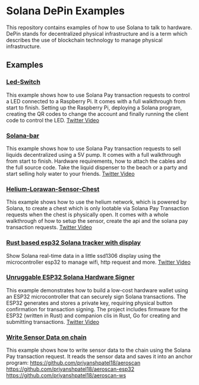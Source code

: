 # Solana DePin Examples

This repository contains examples of how to use Solana to talk to hardware. 
DePin stands for decentralized physical infrastructure and is a term which describes the use of blockchain technology to manage physical infrastructure.

## Examples

### [Led-Switch](./led-switch/README.md)

This example shows how to use Solana Pay transaction requests to control a LED connected to a Raspberry Pi.
It comes with a full walkthrough from start to finish. Setting up the Raspberry Pi, deploying a Solana program, creating the QR codes to change the account and finally running the client code to control the LED.
[Twitter Video](https://twitter.com/solana_devs/status/1691563319457403301)

### [Solana-bar](./solana-bar/README.md)

This example shows how to use Solana Pay transaction requests to sell liquids decentralized using a 5V pump.
It comes with a full walkthrough from start to finish. Hardware requirements, how to attach the cables and the full source code. 
Take the liquid dispenser to the beach or a party and start selling holy water to your friends.
[Twitter Video](https://twitter.com/solana_devs/status/1697023233789145421)

### [Helium-Lorawan-Sensor-Chest](./helium-lorawan-chest/README.md)
This example shows how to use the helium network, which is powered by Solana, to create a chest which is only lootable via Solana Pay Transaction requests when the chest is physically open. 
It comes with a whole walkthrough of how to setup the sensor, create the api and the solana pay transaction requests. 
[Twitter Video](https://x.com/solana_devs/status/1707043184373637411)

### [Rust based esp32 Solana tracker with display](https://github.com/Mantistc/esp32-ssd1306-solana) 
Show Solana real-time data in a little ssd1306 display using the microcontroller esp32 to manage wifi, http request and more.
[Twitter Video](https://x.com/lich01_/status/1899208452167102621)  

### [Unruggable ESP32 Solana Hardware Signer](https://github.com/hogyzen12/unruggable-rust-esp32)
This example demonstrates how to build a low-cost hardware wallet using an ESP32 microcontroller that can securely sign Solana transactions. The ESP32 generates and stores a private key, requiring physical button confirmation for transaction signing. The project includes firmware for the ESP32 (written in Rust) and companion clis in Rust, Go for creating and submitting transactions.
[Twitter Video](https://x.com/bill_papas_12/status/1903308186498596979)

### [Write Sensor Data on chain](https://x.com/priyansh_ptl18/status/1903940356070424825)
This example shows how to write sensor data to the chain using the Solana Pay transaction request. It reads the sensor data and saves it into an anchor program: 
https://github.com/priyanshpatel18/aeroscan 
https://github.com/priyanshpatel18/aeroscan-esp32
https://github.com/priyanshpatel18/aeroscan-ws
